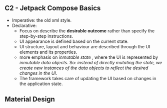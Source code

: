 
## C2 - Jetpack Compose Basics
- Imperative: the old xml style.
- Declarative: 
  - Focus on describe the **desirable outcome** rather than specify the step-by-step instructions.
  - UI appearance is defined based on the current state.
  - UI structure, layout and behaviour are described through the UI elements and its properties.
  - more emphasis on *inmutable state* , where the UI is represented by *inmutable data objects*. So: *instead of directly mutating the state, we create new instances of the data objects to reflect the desired changes in the UI*.
  - The framework takes care of updating the UI based on changes in the application state.

## Material Design